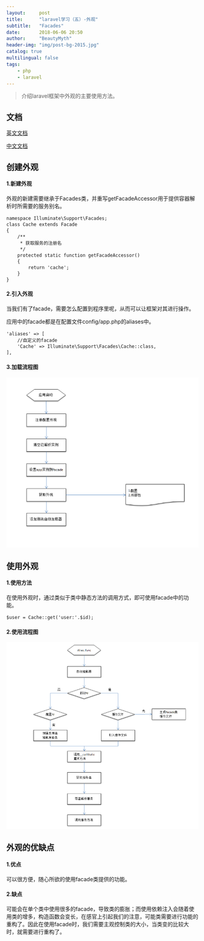 ```yaml
---
layout:     post
title:      "laravel学习（五）-外观"
subtitle:   "Facades"
date:       2018-06-06 20:50
author:     "BeautyMyth"
header-img: "img/post-bg-2015.jpg"
catalog: true
multilingual: false
tags:
    - php
    - laravel
---
```


> 介绍laravel框架中外观的主要使用方法。

## 文档

[英文文档](https://laravel.com/docs/5.6/facades)

[中文文档](https://laravel-china.org/docs/laravel/5.6/facades/1361)

## 创建外观

#### 1.新建外观

<p>
外观的新建需要继承于Facades类，并重写getFacadeAccessor用于提供容器解析时所需要的服务别名。
</p>

```
namespace Illuminate\Support\Facades;
class Cache extends Facade
{
    /**
     * 获取服务的注册名
     */
    protected static function getFacadeAccessor()
    {
        return 'cache';
    }
}
```

#### 2.引入外观

<p>
当我们有了facade，需要怎么配置到程序里呢，从而可以让框架对其进行操作。
</p>

<p>
应用中的facade都是在配置文件config/app.php的aliases中。
</p>

```
'aliases' => [
    //自定义的facade
    'Cache' => Illuminate\Support\Facades\Cache::class,
],
```

#### 3.加载流程图

![image](https://github.com/xuanxuan2016/xuanxuan2016.github.io/blob/master/img/2018-06-06-4-laravel-study-facades/20180625145952.png?raw=true)

## 使用外观

#### 1.使用方法

<p>
在使用外观时，通过类似于类中静态方法的调用方式，即可使用facade中的功能。
</p>

```
$user = Cache::get('user:'.$id);
```

#### 2.使用流程图

![image](https://github.com/xuanxuan2016/xuanxuan2016.github.io/blob/master/img/2018-06-06-4-laravel-study-facades/QQ20180625171351.png?raw=true)

## 外观的优缺点

#### 1.优点

<p>
可以很方便，随心所欲的使用facade类提供的功能。
</p>

#### 2.缺点

<p>
可能会在单个类中使用很多的facade，导致类的膨胀；而使用依赖注入会随着使用类的增多，构造函数会变长，在感官上引起我们的注意，可能类需要进行功能的重构了。因此在使用facade时，我们需要主观控制类的大小，当类变的比较大时，就需要进行重构了。
</p>

